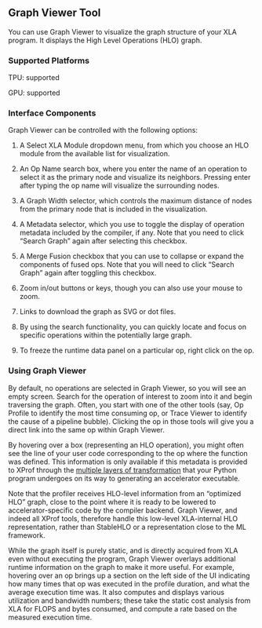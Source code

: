 ## Graph Viewer Tool

You can use Graph Viewer to visualize the graph structure of your XLA program.
It displays the High Level Operations (HLO) graph.

### Supported Platforms

TPU: supported

GPU: supported

### Interface Components

Graph Viewer can be controlled with the following options:
1. A Select XLA
Module dropdown menu, from which you choose an HLO module from the available
list for visualization.

2. An Op Name search box, where you enter the name of an
operation to select it as the primary node and visualize its neighbors. Pressing
enter after typing the op name will visualize the surrounding nodes.

3. A Graph
Width selector, which controls the maximum distance of nodes from the primary
node that is included in the visualization.

4. A Metadata selector, which you
use to toggle the display of operation metadata included by the compiler, if
any. Note that you need to click “Search Graph” again after selecting this
checkbox.

5. A Merge Fusion checkbox that you can use to collapse or expand the
components of fused ops. Note that you will need to click “Search Graph” again
after toggling this checkbox.

6. Zoom in/out buttons or keys, though you can
also use your mouse to zoom.

7. Links to download the graph as SVG or dot files.

8. By using the search functionality, you can quickly locate and focus on
specific operations within the potentially large graph.

9. To freeze the runtime
data panel on a particular op, right click on the op.

### Using Graph Viewer

By default, no operations are selected in Graph Viewer, so you will see an empty
screen. Search for the operation of interest to zoom into it and begin
traversing the graph. Often, you start with one of the other tools (say, Op
Profile to identify the most time consuming op, or Trace Viewer to identify the
cause of a pipeline bubble). Clicking the op in those tools will give you a
direct link into the same op within Graph Viewer.

By hovering over a box (representing an HLO operation), you might often see the
line of your user code corresponding to the op where the function was defined.
This information is only available if this metadata is provided to XProf through
the
[multiple layers of transformation](https://openxla.org/xla/architecture#how_it_works)
that your Python program undergoes on its way to generating an accelerator
executable.

Note that the profiler receives HLO-level information from an “optimized HLO”
graph, close to the point where it is ready to be lowered to
accelerator-specific code by the compiler backend. Graph Viewer, and indeed all
XProf tools, therefore handle this low-level XLA-internal HLO representation,
rather than StableHLO or a representation close to the ML framework.

While the graph itself is purely static, and is directly acquired from XLA even
without executing the program, Graph Viewer overlays additional runtime
information on the graph to make it more useful. For example, hovering over an
op brings up a section on the left side of the UI indicating how many times that
op was executed in the profile duration, and what the average execution time
was. It also computes and displays various utilization and bandwidth numbers;
these take the static cost analysis from XLA for FLOPS and bytes consumed, and
compute a rate based on the measured execution time.
